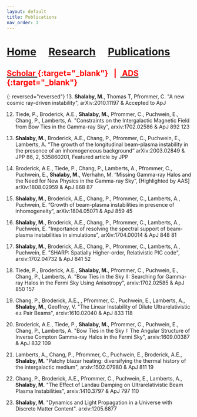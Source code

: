 ```yaml
---
layout: default
title: Publications
nav_order: 3
---
```


# [Home](index)  &nbsp; &nbsp;  [Research](Research)  &nbsp; &nbsp;  [Publications](Pub) 


## <span style="color:red"> [<span style="color:red"> Scholar </span>](https://scholar.google.ca/citations?user=KCgpd4UAAAAJ&hl=en){:target="_blank"} &nbsp; | &nbsp;[<span style="color:red"> ADS </span>](https://ui.adsabs.harvard.edu/search/p_=0&q=%3Dauthor%3A%22Shalaby%2C%20Mohamad%22&sort=date%20desc%2C%20bibcode%20desc){:target="_blank"} 





{: reversed="reversed"}
13. **Shalaby, M.**, Thomas T, Pfrommer, C. "A new cosmic ray-driven instability", arXiv:2010.11197 & Accepted to ApJ

12. Tiede, P., Broderick, A.E., **Shalaby, M.**, Pfrommer, C., Puchwein, E., Chang, P., Lamberts, A. "Constraints on the Intergalactic Magnetic Field from Bow Ties in the Gamma-ray Sky", arxiv:1702.02586 & ApJ 892 123

11. **Shalaby, M.**, Broderick, A.E.,  Chang, P., Pfrommer, C., Puchwein, E., Lamberts, A. “The growth of the longitudinal beam-plasma instability in the presence of an inhomogeneous background“ arXiv:2003.02849 &  JPP 86, 2, 535860201, Featured article by JPP

10. Broderick, A.E., Tiede, P., Chang, P., Lamberts, A., Pfrommer, C., Puchwein, E., **Shalaby, M.**, Werhahn, M. “Missing Gamma-ray Halos and the Need for New Physics in the Gamma-ray Sky“, [Highlighted by AAS]   arXiv:1808.02959 &  ApJ 868 87

09. **Shalaby, M.**, Broderick, A.E., Chang, P., Pfrommer, C., Lamberts, A., Puchwein, E. “Growth of beam-plasma instabilities in presence of inhomogeneity“, arXiv:1804.05071 &  ApJ 859 45 

08. **Shalaby, M.**, Broderick, A.E., Chang, P., Pfrommer, C., Lamberts, A., Puchwein, E. "Importance of resolving the spectral support of beam-plasma instabilities in simulations", arXiv:1704.00014 &  ApJ 848 81

07. **Shalaby, M.**, Broderick, A.E., Chang, P., Pfrommer, C., Lamberts, A., Puchwein, E. "SHARP: Spatially Higher-order, Relativistic PIC code", arxiv:1702.04732 & ApJ 841 52

06. Tiede, P., Broderick, A.E.,  **Shalaby, M.**, Pfrommer, C., Puchwein, E., Chang, P., Lamberts, A. "Bow Ties in the Sky II: Searching for Gamma-ray Halos in the Fermi Sky Using Anisotropy", arxiv:1702.02585 & ApJ 850 157

05. Chang, P., Broderick, A.E., , Pfrommer, C., Puchwein, E., Lamberts, A., **Shalaby, M.**, Geoffrey, V. "The Linear Instability of Dilute Ultrarelativistic e± Pair Beams", arxiv:1610.02040 & ApJ 833 118

04. Broderick, A.E., Tiede, P., **Shalaby, M.**, Pfrommer, C., Puchwein, E., Chang, P., Lamberts, A. "Bow Ties in the Sky I: The Angular Structure of Inverse Compton Gamma-ray Halos in the Fermi Sky",  arxiv:1609.00387 & ApJ 832 109

03. Lamberts, A., Chang, P., Pfrommer, C., Puchwein, E., Broderick, A.E., **Shalaby, M.** "Patchy blazar heating: diversifying the thermal history of the intergalactic medium", arxiv:1502.07980 & ApJ 811 19

02. Chang, P., Broderick, A.E., Pfrommer, C., Puchwein, E., Lamberts, A., **Shalaby, M.** "The Effect of Landau Damping on Ultrarelativistic Beam Plasma Instabilities", arxiv:1410.3797 & ApJ 797 110

01. **Shalaby, M.** "Dynamics and Light Propagation in a Universe with Discrete Matter Content". arxiv:1205.6877


